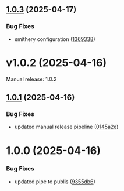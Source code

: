 ## [1.0.3](https://github.com/stevengonsalvez/todoist-mcp/compare/v1.0.2...v1.0.3) (2025-04-17)


### Bug Fixes

* smithery configuration ([1369338](https://github.com/stevengonsalvez/todoist-mcp/commit/1369338054d4e871456a4247e78a5fbdb8b42e24))

# v1.0.2 (2025-04-16)

Manual release: 1.0.2

## [1.0.1](https://github.com/stevengonsalvez/todoist-mcp/compare/v1.0.0...v1.0.1) (2025-04-16)


### Bug Fixes

* updated manual release pipeline ([0145a2e](https://github.com/stevengonsalvez/todoist-mcp/commit/0145a2e4a0d2fb7b5e87f28402d12505f40fe3ef))

# 1.0.0 (2025-04-16)


### Bug Fixes

* updated pipe to publis ([9355db6](https://github.com/stevengonsalvez/todoist-mcp/commit/9355db6a46df6c01bc623aec1beaea93b9b46360))
